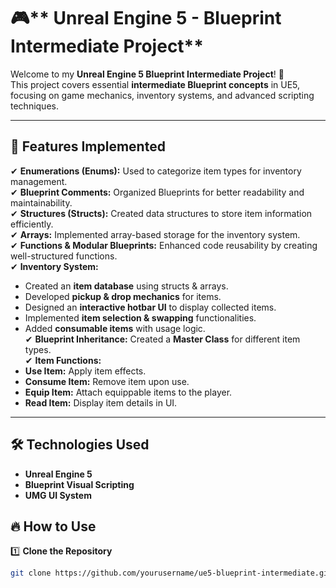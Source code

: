 # 🎮** Unreal Engine 5 - Blueprint Intermediate Project**  

Welcome to my **Unreal Engine 5 Blueprint Intermediate Project**! 🚀  
This project covers essential **intermediate Blueprint concepts** in UE5, focusing on game mechanics, inventory systems, and advanced scripting techniques.  

---

## 📢 Features Implemented  

✔ **Enumerations (Enums):** Used to categorize item types for inventory management.  
✔ **Blueprint Comments:** Organized Blueprints for better readability and maintainability.  
✔ **Structures (Structs):** Created data structures to store item information efficiently.  
✔ **Arrays:** Implemented array-based storage for the inventory system.  
✔ **Functions & Modular Blueprints:** Enhanced code reusability by creating well-structured functions.  
✔ **Inventory System:**  
   - Created an **item database** using structs & arrays.  
   - Developed **pickup & drop mechanics** for items.  
   - Designed an **interactive hotbar UI** to display collected items.  
   - Implemented **item selection & swapping** functionalities.  
   - Added **consumable items** with usage logic.  
✔ **Blueprint Inheritance:** Created a **Master Class** for different item types.  
✔ **Item Functions:**  
   - **Use Item:** Apply item effects.  
   - **Consume Item:** Remove item upon use.  
   - **Equip Item:** Attach equippable items to the player.  
   - **Read Item:** Display item details in UI.  

---

## 🛠️ Technologies Used  

- **Unreal Engine 5**  
- **Blueprint Visual Scripting**  
- **UMG UI System**  



## 🔥 How to Use  

1️⃣ **Clone the Repository**  
```sh
git clone https://github.com/yourusername/ue5-blueprint-intermediate.git

